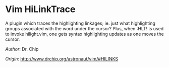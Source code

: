 Vim HiLinkTrace
===============

A plugin which traces the highlighting linkages; ie. just what highlighting
groups associated with the word under the cursor? Plus, when :HLT! is used
to invoke hilight.vim, one gets syntax highlighting updates as one moves
the cursor.

*Author*: Dr. Chip

*Origin*:
http://www.drchip.org/astronaut/vim/#HILINKS
